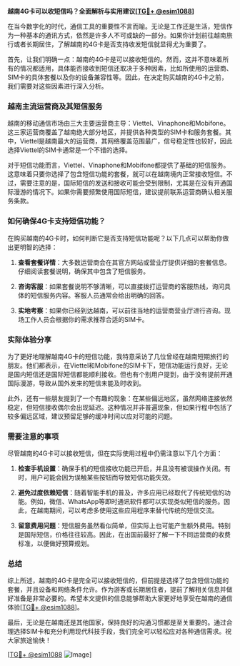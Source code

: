 **越南4G卡可以收短信吗？全面解析与实用建议[[TG💪+ @esim1088](https://t.me/s/esim1088)]**

在当今数字化的时代，通信工具的重要性不言而喻。无论是工作还是生活，短信作为一种基本的通讯方式，依然是许多人不可或缺的一部分。如果你计划前往越南旅行或者长期居住，了解越南的4G卡是否支持收发短信就显得尤为重要了。

首先，让我们明确一点：越南的4G卡是可以接收短信的。然而，这并不意味着所有的情况都适用，具体能否接收到短信还取决于多种因素，比如所使用的运营商、SIM卡的具体套餐以及你的设备兼容性等。因此，在决定购买越南的4G卡之前，我们需要对这些因素进行深入分析。

### 越南主流运营商及其短信服务

越南的移动通信市场由三大主要运营商主导：Viettel、Vinaphone和Mobifone。这三家运营商覆盖了越南绝大部分地区，并提供各种类型的SIM卡和服务套餐。其中，Viettel是越南最大的运营商，其网络覆盖范围最广，信号稳定性也较好，因此选择Viettel的SIM卡通常是一个不错的选择。

对于短信功能而言，Viettel、Vinaphone和Mobifone都提供了基础的短信服务。这意味着只要你选择了包含短信功能的套餐，就可以在越南境内正常接收短信。不过，需要注意的是，国际短信的发送和接收可能会受到限制，尤其是在没有开通国际漫游的情况下。如果你需要频繁使用国际短信，建议提前联系运营商确认相关服务条款。

### 如何确保4G卡支持短信功能？

在购买越南的4G卡时，如何判断它是否支持短信功能呢？以下几点可以帮助你做出更明智的选择：

1. **查看套餐详情**：大多数运营商会在其官方网站或营业厅提供详细的套餐信息。仔细阅读套餐说明，确保其中包含了短信服务。
   
2. **咨询客服**：如果套餐说明不够清晰，可以直接拨打运营商的客服热线，询问具体的短信服务内容。客服人员通常会给出明确的回答。

3. **实地考察**：如果你已经到达越南，可以前往当地的运营商营业厅进行咨询。现场工作人员会根据你的需求推荐合适的SIM卡。

### 实际体验分享

为了更好地理解越南4G卡的短信功能，我特意采访了几位曾经在越南短期旅行的朋友。他们都表示，在Viettel和Mobifone的SIM卡下，短信功能运行良好，无论是国内短信还是国际短信都能顺利接收。但也有个别用户提到，由于没有提前开通国际漫游，导致从国外发来的短信未能及时收到。

此外，还有一些朋友提到了一个有趣的现象：在某些偏远地区，虽然网络连接依然稳定，但短信接收偶尔会出现延迟。这种情况并非普遍现象，但如果行程中包括了较多偏远区域，建议预留足够的缓冲时间以应对可能的问题。

### 需要注意的事项

尽管越南的4G卡可以接收短信，但在实际使用过程中仍需注意以下几个方面：

1. **检查手机设置**：确保手机的短信接收功能已开启，并且没有被误操作关闭。有时，用户可能会因为误触某些按钮而导致短信功能失效。

2. **避免过度依赖短信**：随着智能手机的普及，许多应用已经取代了传统短信的功能。例如，微信、WhatsApp等即时通讯软件都可以实现类似短信的服务。因此，在越南期间，可以考虑多使用这些应用程序来替代传统的短信交流。

3. **留意费用问题**：短信服务虽然看似简单，但实际上也可能产生额外费用。特别是国际短信，价格往往较高。因此，在出国前最好了解一下不同运营商的收费标准，以便做好预算规划。

### 总结

综上所述，越南的4G卡是完全可以接收短信的，但前提是选择了包含短信功能的套餐，并且设备和网络条件允许。作为游客或长期居住者，提前了解相关信息并做好准备是非常必要的。希望本文提供的信息能够帮助大家更好地享受在越南的通信体验[[TG💪+ @esim1088](https://t.me/s/esim1088)]。

最后，无论是在越南还是其他国家，保持良好的沟通习惯都是至关重要的。通过合理选择SIM卡和充分利用现代科技手段，我们完全可以轻松应对各种通信需求。祝大家旅途愉快！

[[TG💪+ @esim1088](https://t.me/s/esim1088) ![Image](https://i.postimg.cc/4NQfJmqS/Snipaste-2025-05-13-00-14-12.png)]